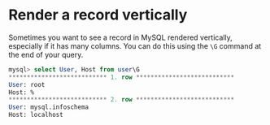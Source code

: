 # Render a record vertically

Sometimes you want to see a record in MySQL rendered vertically, especially if it has many columns. You can do this using the `\G` command at the end of your query.

```sql
mysql> select User, Host from user\G
*************************** 1. row ***************************
User: root
Host: %
*************************** 2. row ***************************
User: mysql.infoschema
Host: localhost
```
